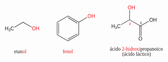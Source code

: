 <?xml version="1.0" encoding="UTF-8" standalone="no"?>

<svg
   xmlns:dc="http://purl.org/dc/elements/1.1/"
   xmlns:cc="http://creativecommons.org/ns#"
   xmlns:rdf="http://www.w3.org/1999/02/22-rdf-syntax-ns#"
   xmlns:svg="http://www.w3.org/2000/svg"
   xmlns="http://www.w3.org/2000/svg"
   viewBox="0 0 513.33331 170.66667"
   height="170.66667"
   width="513.33331"
   xml:space="preserve"
   id="svg2"
   version="1.1"><metadata
     id="metadata8"><rdf:RDF><cc:Work
         rdf:about=""><dc:format>image/svg+xml</dc:format><dc:type
           rdf:resource="http://purl.org/dc/dcmitype/StillImage" /></cc:Work></rdf:RDF></metadata><defs
     id="defs6" /><g
     transform="matrix(1.3333333,0,0,-1.3333333,0,170.66667)"
     id="g10"><g
       transform="scale(0.1)"
       id="g12"><g
         transform="scale(10)"
         id="g14"><text
           id="text18"
           style="font-variant:normal;font-weight:normal;font-size:12px;font-family:Helvetica;-inkscape-font-specification:Helvetica;writing-mode:lr-tb;fill:#231f20;fill-opacity:1;fill-rule:nonzero;stroke:none"
           transform="matrix(1,0,0,-1,2.4125,65.8)"><tspan
             id="tspan16"
             y="0"
             x="0">H</tspan></text>
<text
           id="text22"
           style="font-variant:normal;font-weight:normal;font-size:9px;font-family:Helvetica;-inkscape-font-specification:Helvetica;writing-mode:lr-tb;fill:#231f20;fill-opacity:1;fill-rule:nonzero;stroke:none"
           transform="matrix(1,0,0,-1,11.07656,63.55)"><tspan
             id="tspan20"
             y="0"
             x="0">3</tspan></text>
<text
           id="text26"
           style="font-variant:normal;font-weight:normal;font-size:12px;font-family:Helvetica;-inkscape-font-specification:Helvetica;writing-mode:lr-tb;fill:#231f20;fill-opacity:1;fill-rule:nonzero;stroke:none"
           transform="matrix(1,0,0,-1,16.08047,65.8)"><tspan
             id="tspan24"
             y="0"
             x="0">C</tspan></text>
</g><path
         id="path28"
         style="fill:#231f20;fill-opacity:1;fill-rule:nonzero;stroke:none"
         d="M 464.5,861 V 849 L 259,730.5 254,739 Z" /><g
         transform="scale(10)"
         id="g30"><text
           id="text34"
           style="font-variant:normal;font-weight:normal;font-size:12px;font-family:Helvetica;-inkscape-font-specification:Helvetica;writing-mode:lr-tb;fill:#ed1c24;fill-opacity:1;fill-rule:nonzero;stroke:none"
           transform="matrix(1,0,0,-1,67.75,65.8)"><tspan
             id="tspan32"
             y="0"
             x="0 9.3360004">OH</tspan></text>
</g><path
         id="path36"
         style="fill:#231f20;fill-opacity:1;fill-rule:nonzero;stroke:none"
         d="m 674.5,739.5 -5,-8.5 -205,118 v 12 z" /><path
         id="path38"
         style="fill:#231f20;fill-opacity:1;fill-rule:nonzero;stroke:none"
         d="m 1289.5,558 -10,-6 v 306 l 10,-6 z" /><path
         id="path40"
         style="fill:#231f20;fill-opacity:1;fill-rule:nonzero;stroke:none"
         d="m 1315.5,576 h 10 v 258 h -10 z" /><path
         id="path42"
         style="fill:#231f20;fill-opacity:1;fill-rule:nonzero;stroke:none"
         d="m 1544.5,411 v -12 l -265,153 10,6 z" /><path
         id="path44"
         style="fill:#231f20;fill-opacity:1;fill-rule:nonzero;stroke:none"
         d="m 1799,558 10,-6 -264.5,-153 v 12 z" /><path
         id="path46"
         style="fill:#231f20;fill-opacity:1;fill-rule:nonzero;stroke:none"
         d="m 1765.5,580 5,-8.5 L 1547,442 l -5,9 z" /><path
         id="path48"
         style="fill:#231f20;fill-opacity:1;fill-rule:nonzero;stroke:none"
         d="m 1799,852 5,3 5,-3 V 552 l -10,6" /><path
         id="path50"
         style="fill:#231f20;fill-opacity:1;fill-rule:nonzero;stroke:none"
         d="m 1544.5,999 v 12 L 1804,861 v -6 l -5,-3" /><path
         id="path52"
         style="fill:#231f20;fill-opacity:1;fill-rule:nonzero;stroke:none"
         d="m 1542,959 5,9 223.5,-129.5 -5,-8.5 z" /><path
         id="path54"
         style="fill:#231f20;fill-opacity:1;fill-rule:nonzero;stroke:none"
         d="m 1289.5,852 -10,6 265,153 v -12 z" /><g
         transform="scale(10)"
         id="g56"><text
           id="text60"
           style="font-variant:normal;font-weight:normal;font-size:12px;font-family:Helvetica;-inkscape-font-specification:Helvetica;writing-mode:lr-tb;fill:#ed1c24;fill-opacity:1;fill-rule:nonzero;stroke:none"
           transform="matrix(1,0,0,-1,201.7,95.8)"><tspan
             id="tspan58"
             y="0"
             x="0 9.3360004">OH</tspan></text>
</g><path
         id="path62"
         style="fill:#231f20;fill-opacity:1;fill-rule:nonzero;stroke:none"
         d="m 2005,976.5 5,-8.5 -201,-116 -5,3 v 6" /><g
         transform="scale(10)"
         id="g64"><text
           id="text68"
           style="font-variant:normal;font-weight:normal;font-size:12px;font-family:Helvetica;-inkscape-font-specification:Helvetica;writing-mode:lr-tb;fill:#231f20;fill-opacity:1;fill-rule:nonzero;stroke:none"
           transform="matrix(1,0,0,-1,258.913,71.8)"><tspan
             id="tspan66"
             y="0"
             x="0">H</tspan></text>
<text
           id="text72"
           style="font-variant:normal;font-weight:normal;font-size:9px;font-family:Helvetica;-inkscape-font-specification:Helvetica;writing-mode:lr-tb;fill:#231f20;fill-opacity:1;fill-rule:nonzero;stroke:none"
           transform="matrix(1,0,0,-1,267.57706,69.55)"><tspan
             id="tspan70"
             y="0"
             x="0">3</tspan></text>
<text
           id="text76"
           style="font-variant:normal;font-weight:normal;font-size:12px;font-family:Helvetica;-inkscape-font-specification:Helvetica;writing-mode:lr-tb;fill:#231f20;fill-opacity:1;fill-rule:nonzero;stroke:none"
           transform="matrix(1,0,0,-1,272.58097,71.8)"><tspan
             id="tspan74"
             y="0"
             x="0">C</tspan></text>
</g><path
         id="path78"
         style="fill:#231f20;fill-opacity:1;fill-rule:nonzero;stroke:none"
         d="m 3024.5,918 5,-3 v -6 L 2824,790.5 l -5,8.5" /><path
         id="path80"
         style="fill:#231f20;fill-opacity:1;fill-rule:nonzero;stroke:none"
         d="m 3289.5,771 v -12 l -260,150 v 6 l 5,3" /><g
         transform="scale(10)"
         id="g82"><text
           id="text86"
           style="font-variant:normal;font-weight:normal;font-size:12px;font-family:Helvetica;-inkscape-font-specification:Helvetica;writing-mode:lr-tb;fill:#231f20;fill-opacity:1;fill-rule:nonzero;stroke:none"
           transform="matrix(1,0,0,-1,350.25,86.8)"><tspan
             id="tspan84"
             y="0"
             x="0 9.3360004">OH</tspan></text>
</g><path
         id="path88"
         style="fill:#231f20;fill-opacity:1;fill-rule:nonzero;stroke:none"
         d="m 3490,886.5 5,-8.5 -205.5,-119 v 12 z" /><g
         transform="scale(10)"
         id="g90"><text
           id="text94"
           style="font-variant:normal;font-weight:normal;font-size:12px;font-family:Helvetica;-inkscape-font-specification:Helvetica;writing-mode:lr-tb;fill:#ed1c24;fill-opacity:1;fill-rule:nonzero;stroke:none"
           transform="matrix(1,0,0,-1,298.25,116.8)"><tspan
             id="tspan92"
             y="0"
             x="0 9.3360004">OH</tspan></text>
</g><path
         id="path96"
         style="fill:#231f20;fill-opacity:1;fill-rule:nonzero;stroke:none"
         d="m 3024.5,1147 h 10 V 918 l -5,-3 -5,3" /><g
         transform="scale(10)"
         id="g98"><text
           id="text102"
           style="font-variant:normal;font-weight:normal;font-size:12px;font-family:Helvetica;-inkscape-font-specification:Helvetica;writing-mode:lr-tb;fill:#231f20;fill-opacity:1;fill-rule:nonzero;stroke:none"
           transform="matrix(1,0,0,-1,324.25,41.8)"><tspan
             id="tspan100"
             y="0"
             x="0">O</tspan></text>
</g><path
         id="path104"
         style="fill:#231f20;fill-opacity:1;fill-rule:nonzero;stroke:none"
         d="m 3302.5,524 h 10 v 251.5 h -10 z" /><path
         id="path106"
         style="fill:#231f20;fill-opacity:1;fill-rule:nonzero;stroke:none"
         d="m 3266.5,524 h 10 v 251.5 h -10 z" /><g
         transform="scale(10)"
         id="g108"><text
           id="text112"
           style="font-variant:normal;font-weight:normal;font-size:12px;font-family:'Times New Roman';-inkscape-font-specification:Times-Roman;writing-mode:lr-tb;fill:#231f20;fill-opacity:1;fill-rule:nonzero;stroke:none"
           transform="matrix(1,0,0,-1,25,11)"><tspan
             id="tspan110"
             y="0"
             x="0 5.3280001 8.6639996 13.992">etan</tspan></text>
</g><g
         transform="scale(10)"
         id="g114"><text
           id="text118"
           style="font-variant:normal;font-weight:normal;font-size:12px;font-family:'Times New Roman';-inkscape-font-specification:Times-Roman;writing-mode:lr-tb;fill:#ed1c24;fill-opacity:1;fill-rule:nonzero;stroke:none"
           transform="matrix(1,0,0,-1,44.9922,11)"><tspan
             id="tspan116"
             y="0"
             x="0 6 96.907799 100.9038 106.2318 112.2318 118.2318">olfenol</tspan></text>
</g><g
         transform="scale(10)"
         id="g120"><text
           id="text124"
           style="font-variant:normal;font-weight:normal;font-size:12px;font-family:'Times New Roman';-inkscape-font-specification:Times-Roman;writing-mode:lr-tb;fill:#231f20;fill-opacity:1;fill-rule:nonzero;stroke:none"
           transform="matrix(1,0,0,-1,255.25,17.2)"><tspan
             id="tspan122"
             y="0"
             x="0 5.3280001 10.656 13.992 19.992001 25.992001">ácido </tspan></text>
</g><g
         transform="scale(10)"
         id="g126"><text
           id="text130"
           style="font-variant:normal;font-weight:normal;font-size:12px;font-family:'Times New Roman';-inkscape-font-specification:Times-Roman;writing-mode:lr-tb;fill:#ed1c24;fill-opacity:1;fill-rule:nonzero;stroke:none"
           transform="matrix(1,0,0,-1,284.242,17.2)"><tspan
             id="tspan128"
             y="0"
             x="0 6 9.9960003 15.996 19.332001 25.332001 29.327999 35.327999 41.327999">2-hidroxi</tspan></text>
</g><g
         transform="scale(10)"
         id="g132"><text
           id="text138"
           style="font-variant:normal;font-weight:normal;font-size:12px;font-family:'Times New Roman';-inkscape-font-specification:Times-Roman;writing-mode:lr-tb;fill:#231f20;fill-opacity:1;fill-rule:nonzero;stroke:none"
           transform="matrix(1,0,0,-1,328.906,17.2)"><tspan
             id="tspan134"
             y="0"
             x="0 6 9.9960003 15.996 21.996 27.323999 33.324001 39.324001 42.66 47.987999">propanoico</tspan><tspan
             id="tspan136"
             y="12.2332"
             x="-73.656303 -43.6563 -39.660301 -34.332298 -29.004299 -25.668301 -19.668301 -13.6683 -10.6683 -7.3323002 -2.0043001 3.3237 6.6596999 9.9956999 15.3237 21.3237"> (ácido láctico)</tspan></text>
<text
           id="text142"
           style="font-variant:normal;font-weight:normal;font-size:9px;font-family:'Courier New';-inkscape-font-specification:Courier;writing-mode:lr-tb;fill:#231f20;fill-opacity:1;fill-rule:nonzero;stroke:none"
           transform="matrix(1,0,0,-1,327.2497,81.75)"><tspan
             id="tspan140"
             y="0"
             x="0">1</tspan></text>
</g><g
         transform="scale(10)"
         id="g144"><text
           id="text148"
           style="font-variant:normal;font-weight:normal;font-size:9px;font-family:'Courier New';-inkscape-font-specification:Courier;writing-mode:lr-tb;fill:#ed1c24;fill-opacity:1;fill-rule:nonzero;stroke:none"
           transform="matrix(1,0,0,-1,300.95,78.75)"><tspan
             id="tspan146"
             y="0"
             x="0">2</tspan></text>
</g></g></g></svg>